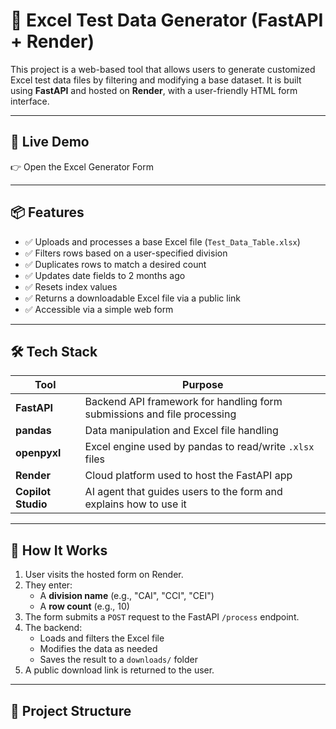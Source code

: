 # 🧪 Excel Test Data Generator (FastAPI + Render)

This project is a web-based tool that allows users to generate customized Excel test data files by filtering and modifying a base dataset. It is built using **FastAPI** and hosted on **Render**, with a user-friendly HTML form interface.

---

## 🚀 Live Demo

👉 Open the Excel Generator Form

---

## 📦 Features

- ✅ Uploads and processes a base Excel file (`Test_Data_Table.xlsx`)
- ✅ Filters rows based on a user-specified division
- ✅ Duplicates rows to match a desired count
- ✅ Updates date fields to 2 months ago
- ✅ Resets index values
- ✅ Returns a downloadable Excel file via a public link
- ✅ Accessible via a simple web form

---

## 🛠️ Tech Stack

| Tool        | Purpose                                                                 |
|-------------|-------------------------------------------------------------------------|
| **FastAPI** | Backend API framework for handling form submissions and file processing |
| **pandas**  | Data manipulation and Excel file handling                               |
| **openpyxl**| Excel engine used by pandas to read/write `.xlsx` files                 |
| **Render**  | Cloud platform used to host the FastAPI app                             |
| **Copilot Studio** | AI agent that guides users to the form and explains how to use it |

---

## 🧰 How It Works

1. User visits the hosted form on Render.
2. They enter:
   - A **division name** (e.g., "CAI", "CCI", "CEI")
   - A **row count** (e.g., 10)
3. The form submits a `POST` request to the FastAPI `/process` endpoint.
4. The backend:
   - Loads and filters the Excel file
   - Modifies the data as needed
   - Saves the result to a `downloads/` folder
5. A public download link is returned to the user.

---

## 📁 Project Structure

